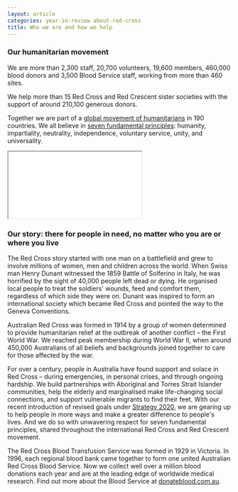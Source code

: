 ```yaml
---
layout: article
categories: year-in-review about-red-cross
title: Who we are and how we help
---
```


### Our humanitarian movement

We are more than 2,300 staff, 20,700 volunteers, 19,600 members, 460,000 blood donors and 3,500 Blood Service staff, working from more than 460 sites. 

We help more than 15 Red Cross and Red Crescent sister societies with the support of around 210,100 generous donors. 

Together we are part of a [global movement of humanitarians](http://www.redcross.org.au/movement.aspx) in 190 countries. We all believe in [seven fundamental principles](http://www.redcross.org.au/principles.aspx): humanity, impartiality, neutrality, independence, voluntary service, unity, and universality.


<div class="embed-responsive embed-responsive-16by9">
  <iframe class="embed-responsive-item" src="//www.youtube.com/embed/thd-_m6B9nQ?rel=0"></iframe>
</div>

<!-- <div class="image-wrapper">
	<img src="{{site.baseurl}}/img/photos/how-we-help.jpg" class="img-responsive">
	<div class="caption">
    <p>Red Cross volunteer Edith shows eager school students how to make healthy choices by understanding the nutritional information on pre-packaged food.<br>Australian Red Cross/Morné de Klerk</p>
  </div>
</div>
 -->

### Our story: there for people in need, no matter who you are or where you live

The Red Cross story started with one man on a battlefield and grew to involve millions of women, men and children across the world. When Swiss man Henry Dunant witnessed the 1859 Battle of Solferino in Italy, he was horrified by the sight of 40,000 people left dead or dying. He organised local people to treat the soldiers' wounds, feed and comfort them, regardless of which side they were on. Dunant was inspired to form an international society which became Red Cross and pointed the way to the Geneva Conventions.

Australian Red Cross was formed in 1914 by a group of women determined to provide humanitarian relief at the outbreak of another conflict – the First World War. We reached peak membership during World War II, when around 450,000 Australians of all beliefs and backgrounds joined together to care for those affected by the war.

For over a century, people in Australia have found support and solace in Red Cross – during emergencies, in personal crises, and through ongoing hardship. We build partnerships with Aboriginal and Torres Strait Islander communities, help the elderly and marginalised make life-changing social connections, and support vulnerable migrants to find their feet. With our recent introduction of revised goals under [Strategy 2020](http://www.redcross.org.au/strategy2020), we are gearing up to help people in more ways and make a greater difference to people's lives. And we do so with unwavering respect for seven fundamental principles, shared throughout the international Red Cross and Red Crescent movement.

The Red Cross Blood Transfusion Service was formed in 1929 in Victoria. In 1996, each regional blood bank came together to form one united Australian Red Cross Blood Service. Now we collect well over a million blood donations each year and are at the leading edge of worldwide medical research. Find out more about the Blood Service at [donateblood.com.au](http://donateblood.com.au).

